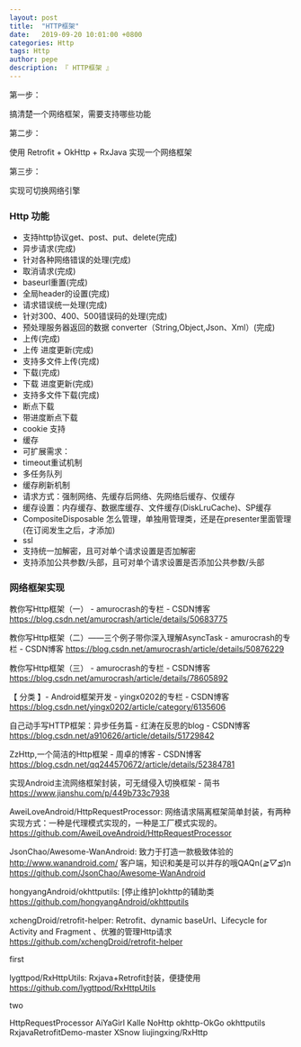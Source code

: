 ```yaml
---
layout: post
title:  "HTTP框架"
date:   2019-09-20 10:01:00 +0800
categories: Http
tags: Http
author: pepe
description: 『 HTTP框架 』
---
```


第一步：

搞清楚一个网络框架，需要支持哪些功能

第二步：

使用 Retrofit + OkHttp + RxJava  实现一个网络框架

第三步：

实现可切换网络引擎

### **Http 功能**

* 支持http协议get、post、put、delete(完成)
* 异步请求(完成)
* 针对各种网络错误的处理(完成)
* 取消请求(完成)
* baseurl重置(完成)
* 全局header的设置(完成)
* 请求错误统一处理(完成)
* 针对300、400、500错误码的处理(完成)
* 预处理服务器返回的数据 converter（String,Object,Json、Xml）(完成)
* 上传(完成) 
* 上传 进度更新(完成) 
* 支持多文件上传(完成)
* 下载(完成) 
* 下载 进度更新(完成) 
* 支持多文件下载(完成)
* 断点下载
* 带进度断点下载
* cookie 支持
* 缓存
* 可扩展需求：
* timeout重试机制
* 多任务队列
* 缓存刷新机制
* 请求方式：强制网络、先缓存后网络、先网络后缓存、仅缓存
* 缓存设置：内存缓存、数据库缓存、文件缓存(DiskLruCache)、SP缓存
* CompositeDisposable 怎么管理，单独用管理类，还是在presenter里面管理(在订阅发生之后，才添加)
* ssl
* 支持统一加解密，且可对单个请求设置是否加解密
* 支持添加公共参数/头部，且可对单个请求设置是否添加公共参数/头部

### **网络框架实现**







































教你写Http框架（一） - amurocrash的专栏 - CSDN博客
https://blog.csdn.net/amurocrash/article/details/50683775

教你写Http框架（二）——三个例子带你深入理解AsyncTask - amurocrash的专栏 - CSDN博客
https://blog.csdn.net/amurocrash/article/details/50876229

教你写Http框架（三） - amurocrash的专栏 - CSDN博客
https://blog.csdn.net/amurocrash/article/details/78605892

【 分类 】- Android框架开发 - yingx0202的专栏 - CSDN博客
https://blog.csdn.net/yingx0202/article/category/6135606

自己动手写HTTP框架：异步任务篇 - 红涛在反思的blog - CSDN博客
https://blog.csdn.net/a910626/article/details/51729842

ZzHttp,一个简洁的Http框架 - 周卓的博客 - CSDN博客
https://blog.csdn.net/qq244570672/article/details/52384781

实现Android主流网络框架封装，可无缝侵入切换框架 - 简书
https://www.jianshu.com/p/449b733c7938


AweiLoveAndroid/HttpRequestProcessor: 网络请求隔离框架简单封装，有两种实现方式：一种是代理模式实现的，一种是工厂模式实现的。
https://github.com/AweiLoveAndroid/HttpRequestProcessor

JsonChao/Awesome-WanAndroid: 致力于打造一款极致体验的 http://www.wanandroid.com/ 客户端，知识和美是可以并存的哦QAQn(*≧▽≦*)n
https://github.com/JsonChao/Awesome-WanAndroid

hongyangAndroid/okhttputils: [停止维护]okhttp的辅助类
https://github.com/hongyangAndroid/okhttputils

xchengDroid/retrofit-helper: Retrofit、dynamic baseUrl、Lifecycle for Activity and Fragment 、优雅的管理Http请求
https://github.com/xchengDroid/retrofit-helper



first

lygttpod/RxHttpUtils: Rxjava+Retrofit封装，便捷使用
https://github.com/lygttpod/RxHttpUtils

two




HttpRequestProcessor
AiYaGirl
Kalle
NoHttp
okhttp-OkGo
okhttputils
RxjavaRetrofitDemo-master
XSnow
liujingxing/RxHttp




